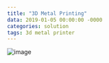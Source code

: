 ```yaml
---
title: "3D Metal Printing"
data: 2019-01-05 00:00:00 -0000
categories: solution 
tags: 3d metal printer
---
```


![image](https://user-images.githubusercontent.com/44759045/56470262-57e8a780-647f-11e9-8d94-eb003d0e05c5.png)
